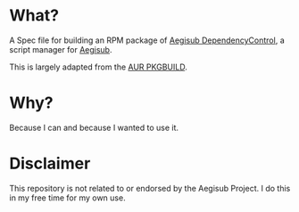 # What?

A Spec file for building an RPM package of [Aegisub DependencyControl](https://github.com/TypesettingTools/DependencyControl), a script manager for [Aegisub](https://aegisub.org).

This is largely adapted from the [AUR PKGBUILD](https://aur.archlinux.org/cgit/aur.git/tree/PKGBUILD?h=aegisub-dependency-control).

# Why?

Because I can and because I wanted to use it.

# Disclaimer

This repository is not related to or endorsed by the Aegisub Project. I do this in my free time for my own use.
